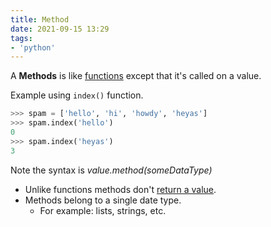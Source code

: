 ```yaml
---
title: Method
date: 2021-09-15 13:29
tags:
- 'python'
---
```


A **Methods** is like [functions](20210912120056-functions.md) except that
it's called on a value.

Example using `index()` function.

```python
>>> spam = ['hello', 'hi', 'howdy', 'heyas']
>>> spam.index('hello')
0
>>> spam.index('heyas')
3
```

Note the syntax is _value.method(someDataType)_

* Unlike functions methods don't [return a value](20210912123059-return-statement.md).
* Methods belong to a single date type.
  + For example: lists, strings, etc.

